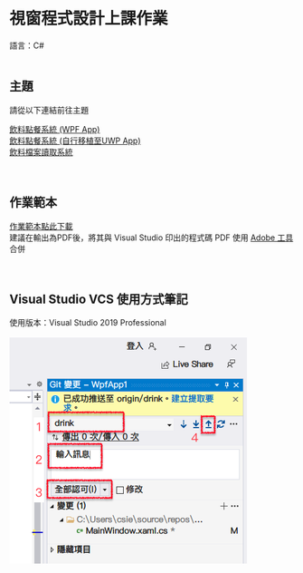 <h1> 視窗程式設計上課作業 </h1>
語言：C#
<br><br>
<h2>主題</h2>
<pre>請從以下連結前往主題</pre>
<a href="https://github.com/iambjlu/CS_Class/tree/master/drink"> 飲料點餐系統 (WPF App) </a><br>
<a href="https://github.com/iambjlu/CS_Class/tree/master/drink_UWP"> 飲料點餐系統 (自行移植至UWP App) </a><br>
<a href="https://github.com/iambjlu/CS_Class/tree/master/Wpf_File"> 飲料檔案讀取系統 </a><br>
<br><br>
<h2>作業範本</h2>
<a href="https://github.com/iambjlu/CS_class/raw/master/Readme_src/1101020.docx" target="_blank" download>作業範本點此下載</a><br>建議在輸出為PDF後，將其與 Visual Studio 印出的程式碼 PDF 使用 <a href="https://www.adobe.com/tw/acrobat/online/merge-pdf.html" target="_blank">Adobe 工具</a> 合併
<br><br><br>
<h2>Visual Studio VCS 使用方式筆記</h2>
使用版本：Visual Studio 2019 Professional<br><br>
<img src="https://github.com/iambjlu/CS_class/blob/master/Readme_src/vcs_guide_1100928.png?raw=true"></img>
